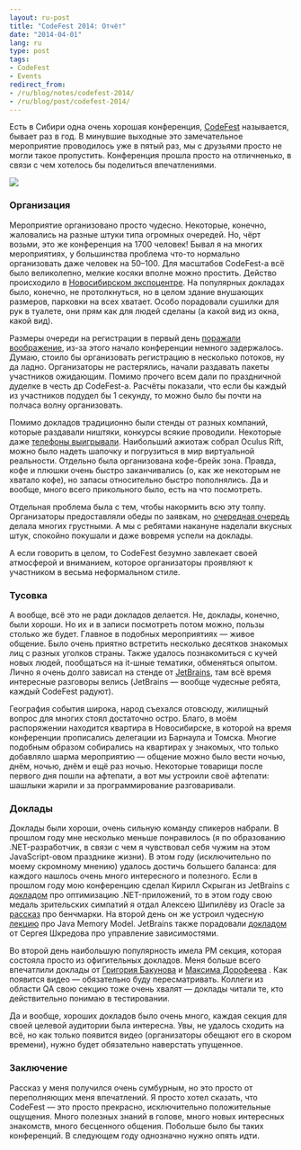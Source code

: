```yaml
---
layout: ru-post
title: "CodeFest 2014: Отчёт"
date: "2014-04-01"
lang: ru
type: post
tags:
- CodeFest
- Events
redirect_from:
- /ru/blog/notes/codefest-2014/
- /ru/blog/post/codefest-2014/
---
```


Есть в Сибири одна очень хорошая конференция, [CodeFest](http://codefest.ru) называется, бывает раз в год. В минувшие выходные это замечательное мероприятие проводилось уже в пятый раз, мы с друзьями просто не могли такое пропустить. Конференция прошла просто на отличненько, в связи с чем хотелось бы поделиться впечатлениями.

<p class="center">
  <img src="/img/posts/notes/codefest-2014/front.png" />
</p>

<!--more-->

### Организация

Мероприятие организовано просто чудесно. Некоторые, конечно, жаловались на разные штуки типа огромных очередей. Но, чёрт возьми, это же конференция на 1700 человек! Бывал я на многих мероприятиях, у большинства проблема что-то нормально организовать даже человек на 50–100. Для масштабов CodeFest-а всё было великолепно, мелкие косяки вполне можно простить. Действо происходило в [Новосибирском экспоцентре](http://www.novosibexpo.ru/). На популярных докладах было, конечно, не протолкнуться, но в целом здание внушающих размеров, парковки на всех хватает. Особо порадовали сушилки для рук в туалете, они прям как для людей сделаны (а какой вид из окна, какой вид).

Размеры очереди на регистрации в первый день [поражали воображение](http://instagram.com/p/mHIFCeDo0V/), из-за этого начало конференции немного задержалось. Думаю, стоило бы организовать регистрацию в несколько потоков, ну да ладно. Организаторы не растерялись, начали раздавать пакеты участников ожидающим. Помимо прочего всем дали по праздничной дуделке в честь др CodeFest-а. Расчёты показали, что если бы каждый из участников подудел бы 1 секунду, то можно было бы почти на полчаса волну организовать.

Помимо докладов традиционно были стенды от разных компаний, которые раздавали ништяки, конкурсы всякие проводили. Некоторые даже [телефоны выигрывали](http://instagram.com/p/mIFpmfA1Gv/). Наибольший ажиотаж собрал Oculus Rift, можно было надеть шапочку и погрузиться в мир виртуальной реальности. Отдельно была организована кофе-брейк зона. Правда, кофе и плюшки очень быстро заканчивались (о, как же некоторым не хватало кофе), но запасы относительно быстро пополнялись. Да и вообще, много всего прикольного было, есть на что посмотреть.

Отдельная проблема была с тем, чтобы накормить всю эту толпу. Организаторы предоставляли обеды по заявкам, но [очередная очередь](http://instagram.com/p/mKElsZodXG/)
делала многих грустными. А мы с ребятами накануне наделали вкусных штук, спокойно покушали и даже вовремя успели на доклады.

А если говорить в целом, то CodeFest безумно завлекает своей атмосферой и вниманием, которое организаторы проявляют к участником в весьма неформальном стиле.

### Тусовка

А вообще, всё это не ради докладов делается. Не, доклады, конечно, были хороши. Но их и в записи посмотреть потом можно, пользы столько же будет. Главное в подобных мероприятиях — живое общение. Было очень приятно встретить несколько десятков знакомых лиц с разных уголков страны. Также удалось познакомиться с кучей новых людей, пообщаться на it-шные тематики, обменяться опытом. Лично я очень долго зависал на стенде от [JetBrains](http://www.jetbrains.com/), там всё время интересные разговоры велись (JetBrains — вообще чудесные ребята, каждый CodeFest радуют).

География события широка, народ съехался отовсюду, жилищный вопрос для многих стоял достаточно остро. Благо, в моём распоряжении находится квартира в Новосибирске, в которой на время конференции прописались делегации из Барнаула и Томска. Многие подобным образом собирались на квартирах у знакомых, что только добавляло шарма мероприятию — общение можно было вести ночью, днём, ночью, днём и ещё раз ночью. Некоторые товарищи после первого дня пошли на афтепати, а вот мы устроили своё афтепати: шашлыки жарили и за программирование разговаривали.

### Доклады

Доклады были хороши, очень сильную команду спикеров набрали. В прошлом году мне несколько меньше понравилось (я по образованию .NET-разработчик, в связи с чем я чувствовал себя чужим на этом JavaScript-овом празднике жизни). В этом году (исключительно по моему скромному мнению) удалось достичь большего баланса: для каждого нашлось очень много интересного и полезного. Если в прошлом году мою конференцию сделал Кирилл Скрыган из JetBrains с [докладом](http://2013.codefest.ru/lecture/59)
про оптимизацию .NET-приложений, то в этом году свою медаль зрительских симпатий я отдал Алексею Шипилёву из Oracle за [рассказ](http://2014.codefest.ru/lecture/832)
про бенчмарки. На второй день он же устроил чудесную [лекцию](http://2014.codefest.ru/lecture/896) про Java Memory Model. JetBrains также порадовали
[докладом](http://2014.codefest.ru/lecture/842) от Сергея Шкредова про управление зависимостями.

Во второй день наибольшую популярность имела PM секция, которая состояла просто из офигительных докладов. Меня больше всего впечатлили доклады от [Григория Бакунова](http://2014.codefest.ru/lecture/806) и [Максима Дорофеева](http://2014.codefest.ru/lecture/887) . Как появится видео — обязательно буду пересматривать. Коллеги из области QA свою секцию тоже очень хвалят — доклады читали те, кто действительно понимаю в тестировании.

Да и вообще, хороших докладов было очень много, каждая секция для своей целевой аудитории была интересна. Увы, не удалось сходить на всё, но как только появится видео (организаторы обещают его в скором времени), нужно будет обязательно наверстать упущенное.

### Заключение

Рассказ у меня получился очень сумбурным, но это просто от переполняющих меня впечатлений. Я просто хотел сказать, что CodeFest — это просто прекрасно, исключительно положительные ощущения. Много полезных знаний в голове, много новых интересных знакомств, много бесценного общения. Побольше было бы таких конференций. В следующем году однозначно нужно опять идти.